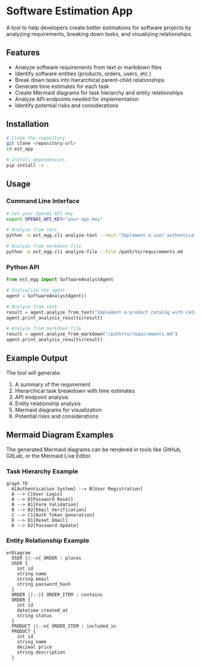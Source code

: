 # Software Estimation App

A tool to help developers create better estimations for software projects by analyzing requirements, breaking down tasks, and visualizing relationships.

## Features

- Analyze software requirements from text or markdown files
- Identify software entities (products, orders, users, etc.)
- Break down tasks into hierarchical parent-child relationships
- Generate time estimates for each task
- Create Mermaid diagrams for task hierarchy and entity relationships
- Analyze API endpoints needed for implementation
- Identify potential risks and considerations

## Installation

```bash
# Clone the repository
git clone <repository-url>
cd est_app

# Install dependencies
pip install -e .
```

## Usage

### Command Line Interface

```bash
# Set your OpenAI API key
export OPENAI_API_KEY="your-api-key"

# Analyze from text
python -m est_egg.cli analyze-text --text "Implement a user authentication system with registration, login, and password reset."

# Analyze from markdown file
python -m est_egg.cli analyze-file --file /path/to/requirements.md
```

### Python API

```python
from est_egg import SoftwareAnalystAgent

# Initialize the agent
agent = SoftwareAnalystAgent()

# Analyze from text
result = agent.analyze_from_text("Implement a product catalog with categories and search functionality.")
agent.print_analysis_results(result)

# Analyze from markdown file
result = agent.analyze_from_markdown("/path/to/requirements.md")
agent.print_analysis_results(result)
```

## Example Output

The tool will generate:

1. A summary of the requirement
2. Hierarchical task breakdown with time estimates
3. API endpoint analysis
4. Entity relationship analysis
5. Mermaid diagrams for visualization
6. Potential risks and considerations

## Mermaid Diagram Examples

The generated Mermaid diagrams can be rendered in tools like GitHub, GitLab, or the Mermaid Live Editor.

### Task Hierarchy Example

```mermaid
graph TD
  A[Authentication System] --> B[User Registration]
  A --> C[User Login]
  A --> D[Password Reset]
  B --> B1[Form Validation]
  B --> B2[Email Verification]
  C --> C1[Auth Token Generation]
  D --> D1[Reset Email]
  D --> D2[Password Update]
```

### Entity Relationship Example

```mermaid
erDiagram
  USER ||--o{ ORDER : places
  USER {
    int id
    string name
    string email
    string password_hash
  }
  ORDER ||--|{ ORDER_ITEM : contains
  ORDER {
    int id
    datetime created_at
    string status
  }
  PRODUCT ||--o{ ORDER_ITEM : included_in
  PRODUCT {
    int id
    string name
    decimal price
    string description
  }
```
